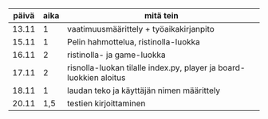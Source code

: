 | päivä | aika | mitä tein |
| ------- | ------ | --------- |
| 13.11 | 1 |	vaatimuusmäärittely + työaikakirjanpito |
| 15.11  | 1 | Pelin hahmottelua, ristinolla-luokka |
| 16.11 | 2 | ristinolla- ja game-luokka|
| 17.11 | 2 | risnolla-luokan tilalle index.py, player ja board-luokkien aloitus |
| 18.11 | 1 | laudan teko ja käyttäjän nimen määrittely |
| 20.11 | 1,5 | testien kirjoittaminen |
